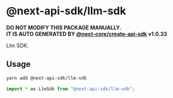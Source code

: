 # @next-api-sdk/llm-sdk

**DO NOT MODIFY THIS PACKAGE MANUALLY.**  
**IT IS AUTO GENERATED BY [@next-core/create-api-sdk] v1.0.33**

Llm SDK.

## Usage

```bash
yarn add @next-api-sdk/llm-sdk
```

```ts
import * as LlmSdk from "@next-api-sdk/llm-sdk";
```

[@next-core/create-api-sdk]: https://github.com/easyops-cn/next-core/tree/master/packages/create-api-sdk
